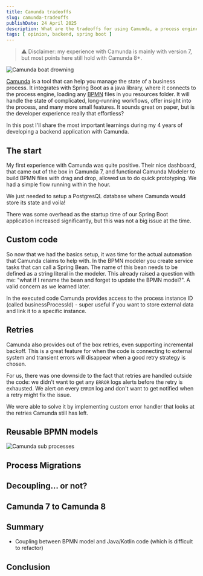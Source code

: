 ```yaml
---
title: Camunda tradeoffs
slug: camunda-tradeoffs
publishDate: 24 April 2025
description: What are the tradeoffs for using Camunda, a process engine, in backend development?
tags: [ opinion, backend, spring boot ]
---
```


> ⚠️ Disclaimer: my experience with Camunda is mainly with version 7, but most points here still hold with Camunda 8+.


![Camunda boat drowning](/assets/blog/2025-04-24-camunda-tradeoffs/camunda-tradeoffs.webp)

[Camunda][1] is a tool that can help you manage the state of a business process. It integrates with Spring Boot as a
java library, where it connects to the process engine, loading any [BPMN][2] files in you resources folder. It will
handle the state of complicated, long-running workflows, offer insight into the process, and many more small features. 
It sounds great on paper, but is the developer experience really that effortless?

In this post I'll share the most important learnings during my 4 years of developing a backend application with Camunda.

## The start

My first experience with Camunda was quite positive. Their nice dashboard, that came out of the box in Camunda 7, and
functional Camunda Modeler to build BPMN files with drag and drop, allowed us to do quick prototyping. We had a simple
flow running within the hour.

We just needed to setup a PostgresQL database where Camunda would store its state and voìla!

There was some overhead as the startup time of our Spring Boot application increased significantly, but this was not
a big issue at the time.

## Custom code

So now that we had the basics setup, it was time for the actual automation that Camunda claims to help with. In the BPMN
modeler you create service tasks that can call a Spring Bean. The name of this bean needs to be defined as a string 
literal in the modeler. This already raised a question with me: "what if I rename the bean and forget to update
the BPMN model?". A valid concern as we learned later.

In the executed code Camunda provides access to the process instance ID (called businessProcessId) - super useful if 
you want to store external data and link it to a specific instance.


## Retries
Camunda also provides out of the box retries, even supporting incremental backoff. This is a great feature for when
the code is connecting to external system and transient errors will disappear when a good retry strategy is chosen.

For us, there was one downside to the fact that retries are handled outside the code: we didn't want to get any 
`ERROR` logs alerts before the retry is exhausted. We alert on every `ERROR` log and don't want to get notified when 
a retry might fix the issue.

We were able to solve it by implementing custom error handler that looks at the retries Camunda still has left.

## Reusable BPMN models

![Camunda sub processes](/assets/blog/2025-04-24-camunda-tradeoffs/camunda-subprocess.webp)


## Process Migrations

## Decoupling... or not?

## Camunda 7 to Camunda 8

## Summary

- Coupling between BPMN model and Java/Kotlin code (which is difficult to refactor)

## Conclusion

[1]: https://camunda.com/

[2]: https://nl.wikipedia.org/wiki/Business_Process_Model_and_Notation